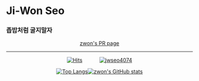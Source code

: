 # Ji-Won Seo
### 좁밥처럼 굴지말자

<div align="center">
  
[zwon's PR page](https://jwseo4074.github.io/PRpage/)
 
<hr/>

[![Hits](https://hits.seeyoufarm.com/api/count/incr/badge.svg?url=https%3A%2F%2Fgithub.com%2Fjwseo4074&count_bg=%23000000&title_bg=%23555555&icon=&icon_color=%23E7E7E7&title=Github&edge_flat=false)](https://hits.seeyoufarm.com)   
[![jwseo4074](http://mazassumnida.wtf/api/mini/generate_badge?boj=jwseo4074)](https://solved.ac/jwseo4074)

[![Top Langs](https://github-readme-stats.vercel.app/api/top-langs/?username=jwseo4074&layout=compact)](https://github.com/jwseo4074/github-readme-stats)[![zwon's GitHub stats](https://github-readme-stats.vercel.app/api?username=jwseo4074&show_icons=true&theme=dracula)](https://github.com/jwseo4074/github-readme-stats)
  
</div>
